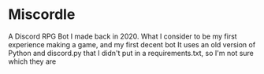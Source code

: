 # Miscordle

A Discord RPG Bot I made back in 2020. What I consider to be my first experience making a game, and my first decent bot
It uses an old version of Python and discord.py that I didn't put in a requirements.txt, so I'm not sure which they are
